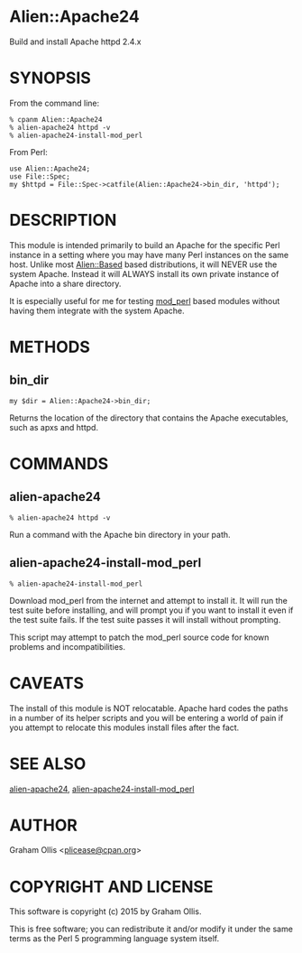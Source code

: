# Alien::Apache24

Build and install Apache httpd 2.4.x

# SYNOPSIS

From the command line:

    % cpanm Alien::Apache24
    % alien-apache24 httpd -v
    % alien-apache24-install-mod_perl

From Perl:

    use Alien::Apache24;
    use File::Spec;
    my $httpd = File::Spec->catfile(Alien::Apache24->bin_dir, 'httpd');

# DESCRIPTION

This module is intended primarily to build an Apache for the specific 
Perl instance in a setting where you may have many Perl instances on the 
same host.  Unlike most [Alien::Based](https://metacpan.org/pod/Alien::Based) based distributions, it will 
NEVER use the system Apache.  Instead it will ALWAYS install its own 
private instance of Apache into a share directory.

It is especially useful for me for testing [mod\_perl](https://metacpan.org/pod/mod_perl) based modules 
without having them integrate with the system Apache.

# METHODS

## bin\_dir

    my $dir = Alien::Apache24->bin_dir;

Returns the location of the directory that contains the Apache executables,
such as apxs and httpd.

# COMMANDS

## alien-apache24

    % alien-apache24 httpd -v

Run a command with the Apache bin directory in your path.

## alien-apache24-install-mod\_perl

    % alien-apache24-install-mod_perl

Download mod\_perl from the internet and attempt to install it.  It will 
run the test suite before installing, and will prompt you if you want to 
install it even if the test suite fails.  If the test suite passes it 
will install without prompting.

This script may attempt to patch the mod\_perl source code for known 
problems and incompatibilities.

# CAVEATS

The install of this module is NOT relocatable.  Apache hard codes the 
paths in a number of its helper scripts and you will be entering a world 
of pain if you attempt to relocate this modules install files after the 
fact.

# SEE ALSO

[alien-apache24](https://metacpan.org/pod/alien-apache24), [alien-apache24-install-mod\_perl](https://metacpan.org/pod/alien-apache24-install-mod_perl)

# AUTHOR

Graham Ollis &lt;plicease@cpan.org>

# COPYRIGHT AND LICENSE

This software is copyright (c) 2015 by Graham Ollis.

This is free software; you can redistribute it and/or modify it under
the same terms as the Perl 5 programming language system itself.
